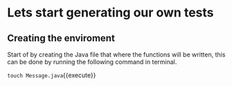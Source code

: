 # Lets start generating our own tests


## Creating the enviroment
Start of by creating the Java file that where the functions will be written, this can be done by running the following command in terminal. 

`touch Message.java`{{execute}}

